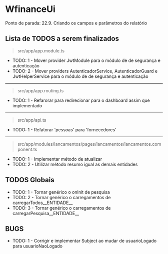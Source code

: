 # WfinanceUi

Ponto de parada: 22.9. Criando os campos e parâmetros do relatório

## Lista de TODOS a serem finalizados

> src/app/app.module.ts
- TODO: 1 - Mover provider JwtModule para o módulo de de segurança e autenticação
- TODO: 2 - Mover providers AutenticadorService, AutenticadorGuard e JwtHelperService para o módulo de de segurança e autenticação

---

> src/app/app.routing.ts
- TODO: 1 - Refarorar para redirecionar para o dashboard assim que implementado

---

> src/app/api.ts
- TODO: 1 - Refatorar 'pessoas' para 'fornecedores'

---

> src/app/modules/lancamentos/pages/lancamentos/lancamentos.component.ts
- TODO: 1 - Implementar método de atualizar
- TODO: 2 - Utilizar método resumo igual as demais entidades

## TODOS Globais
- TODO: 1 - Tornar genérico o onInit de pesquisa
- TODO: 2 - Tornar genérico o carregamentos de carregarTodos__ENTIDADE__
- TODO: 3 - Tornar genérico o carregamentos de carregarPesquisa__ENTIDADE__


## BUGS
- TODO: 1 - Corrigir e implementar Subject ao mudar de usuarioLogado para usuarioNaoLogado
